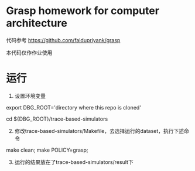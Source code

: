 # Grasp homework for computer architecture
代码参考 https://github.com/faldupriyank/grasp

本代码仅作作业使用

# 运行
1. 设置环境变量

export DBG_ROOT='directory where this repo is cloned'

cd ${DBG_ROOT}/trace-based-simulators

2. 修改trace-based-simulators/Makefile，去选择运行的dataset，执行下述命令

make clean; make POLICY=grasp;

3. 运行的结果放在了trace-based-simulators/result下
